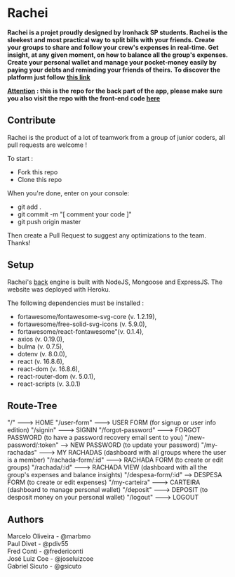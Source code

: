 # Rachei

**Rachei is a projet proudly designed by Ironhack SP students. Rachei is the sleekest and most practical way to split bills with your friends. Create your groups to share and follow your crew's expenses in real-time. Get insight, at any given moment, on how to balance all the group's expenses. Create your personal wallet and manage your pocket-money easily by paying your debts and reminding your friends of theirs.** 
  **To discover the platform just follow** <a href="www.rachei.herokuapp.com"><strong>this link</strong></a>


**<u>Attention</u> : this is the repo for the back part of the app, please make sure you also visit the repo with the front-end code <a href="https://github.com/pdiv55/rachei-front">here</a>**


## Contribute
Rachei is the product of a lot of teamwork from a group of junior coders, all pull requests are welcome !

To start :
- Fork this repo
- Clone this repo

When you're done, enter on your console:
- git add .
- git commit -m "[ comment your code ]"
- git push origin master

Then create a Pull Request to suggest any optimizations to the team.
Thanks!


## Setup
Rachei's <u>back</u> engine is built with NodeJS, Mongoose and ExpressJS.
The website was deployed with Heroku.

The following dependencies must be installed :
- fortawesome/fontawesome-svg-core (v. 1.2.19),
- fortawesome/free-solid-svg-icons (v. 5.9.0),
- fortawesome/react-fontawesome"(v. 0.1.4),
- axios (v. 0.19.0),
- bulma (v. 0.7.5), 
- dotenv (v. 8.0.0),
- react (v. 16.8.6), 
- react-dom (v. 16.8.6),
- react-router-dom (v. 5.0.1),
- react-scripts (v. 3.0.1)


## Route-Tree

"/"  ---> HOME
"/user-form"  ---> USER FORM (for signup or user info edition)
"/signin"  ---> SIGNIN
"/forgot-password"  ---> FORGOT PASSWORD (to have a password recovery email sent to you)
"/new-password/:token"  --> NEW PASSWORD (to update your password)
"/my-rachadas"  ---> MY RACHADAS (dashboard with all groups where the user is a member)
"/rachada-form/:id"  ---> RACHADA FORM (to create or edit groups)
"/rachada/:id"  ---> RACHADA VIEW (dashboard with all the group's expenses and balance insights)
"/despesa-form/:id"  --> DESPESA FORM (to create or edit expenses)
"/my-carteira"  ---> CARTEIRA (dashboard to manage personal wallet)
"/deposit"  ---> DEPOSIT (to desposit money on your personal wallet)
"/logout"  ---> LOGOUT

## Authors
Marcelo Oliveira - @marbmo <br>
Paul Divet - @pdiv55 <br>
Fred Conti - @fredericonti <br>
José Luiz Coe - @joseluizcoe <br>
Gabriel Sicuto - @gsicuto
